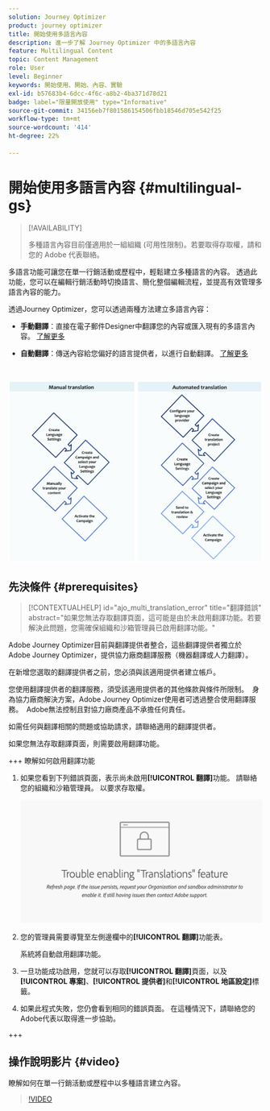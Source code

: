 ```yaml
---
solution: Journey Optimizer
product: journey optimizer
title: 開始使用多語言內容
description: 進一步了解 Journey Optimizer 中的多語言內容
feature: Multilingual Content
topic: Content Management
role: User
level: Beginner
keywords: 開始使用、開始、內容、實驗
exl-id: b57683b4-6dcc-4f6c-a8b2-4ba371d78d21
badge: label="限量開放使用" type="Informative"
source-git-commit: 34156eb7f801586154506fbb18546d705e542f25
workflow-type: tm+mt
source-wordcount: '414'
ht-degree: 22%

---
```


# 開始使用多語言內容 {#multilingual-gs}

>[!AVAILABILITY]
>
>多種語言內容目前僅適用於一組組織 (可用性限制)。若要取得存取權，請和您的 Adobe 代表聯絡。

多語言功能可讓您在單一行銷活動或歷程中，輕鬆建立多種語言的內容。 透過此功能，您可以在編輯行銷活動時切換語言、簡化整個編輯流程，並提高有效管理多語言內容的能力。

透過Journey Optimizer，您可以透過兩種方法建立多語言內容：

* **手動翻譯**：直接在電子郵件Designer中翻譯您的內容或匯入現有的多語言內容。 [了解更多](multilingual-manual.md)

* **自動翻譯**：傳送內容給您偏好的語言提供者，以進行自動翻譯。 [了解更多](multilingual-automated.md)

</br>

![](assets/translation_schema.png)

## 先決條件 {#prerequisites}

>[!CONTEXTUALHELP]
>id="ajo_multi_translation_error"
>title="翻譯錯誤"
>abstract="如果您無法存取翻譯頁面，這可能是由於未啟用翻譯功能。若要解決此問題，您需確保組織和沙箱管理員已啟用翻譯功能。"

Adobe Journey Optimizer目前與翻譯提供者整合，這些翻譯提供者獨立於Adobe Journey Optimizer，提供協力廠商翻譯服務（機器翻譯或人力翻譯）。

在新增您選取的翻譯提供者之前，您必須與該適用提供者建立帳戶。

您使用翻譯提供者的翻譯服務，須受該適用提供者的其他條款與條件所限制。  身為協力廠商解決方案，Adobe Journey Optimizer使用者可透過整合使用翻譯服務。  Adobe無法控制且對協力廠商產品不承擔任何責任。

如需任何與翻譯相關的問題或協助請求，請聯絡適用的翻譯提供者。

如果您無法存取翻譯頁面，則需要啟用翻譯功能。

+++ 瞭解如何啟用翻譯功能

1. 如果您看到下列錯誤頁面，表示尚未啟用&#x200B;**[!UICONTROL 翻譯]**&#x200B;功能。 請聯絡您的組織和沙箱管理員。 以要求存取權。

   ![](assets/multi-troubleshoot.png)

1. 您的管理員需要導覽至左側邊欄中的&#x200B;**[!UICONTROL 翻譯]**&#x200B;功能表。

   系統將自動啟用翻譯功能。

1. 一旦功能成功啟用，您就可以存取&#x200B;**[!UICONTROL 翻譯]**&#x200B;頁面，以及&#x200B;**[!UICONTROL 專案]**、**[!UICONTROL 提供者]**&#x200B;和&#x200B;**[!UICONTROL 地區設定]**&#x200B;標籤。

1. 如果此程式失敗，您仍會看到相同的錯誤頁面。 在這種情況下，請聯絡您的Adobe代表以取得進一步協助。

+++

## 操作說明影片 {#video}

瞭解如何在單一行銷活動或歷程中以多種語言建立內容。

>[!VIDEO](https://video.tv.adobe.com/v/3430921/)
